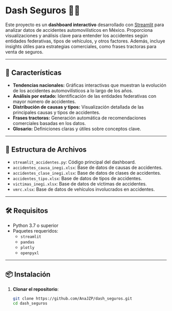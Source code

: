 # Dash Seguros 🚗💼

Este proyecto es un **dashboard interactivo** desarrollado con [Streamlit](https://streamlit.io/) para analizar datos de accidentes automovilísticos en México. Proporciona visualizaciones y análisis clave para entender los accidentes según entidades federativas, tipos de vehículos, y otros factores. Además, incluye insights útiles para estrategias comerciales, como frases tractoras para venta de seguros.

---

## 🚀 Características

- **Tendencias nacionales:** Gráficas interactivas que muestran la evolución de los accidentes automovilísticos a lo largo de los años.
- **Análisis por estado:** Identificación de las entidades federativas con mayor número de accidentes.
- **Distribución de causas y tipos:** Visualización detallada de las principales causas y tipos de accidentes.
- **Frases tractoras:** Generación automática de recomendaciones comerciales basadas en los datos.
- **Glosario:** Definiciones claras y útiles sobre conceptos clave.

---

## 📂 Estructura de Archivos

- `streamlit_accidentes.py`: Código principal del dashboard.
- `accidentes_causa_inegi.xlsx`: Base de datos de causas de accidentes.
- `accidentes_clase_inegi.xlsx`: Base de datos de clases de accidentes.
- `accidentes_tipo.xlsx`: Base de datos de tipos de accidentes.
- `victimas_inegi.xlsx`: Base de datos de víctimas de accidentes.
- `vmrc.xlsx`: Base de datos de vehículos involucrados en accidentes.

---

## 🛠️ Requisitos

- Python 3.7 o superior
- Paquetes requeridos:
  - `streamlit`
  - `pandas`
  - `plotly`
  - `openpyxl`

---

## 📦 Instalación

1. **Clonar el repositorio**:
   ```bash
   git clone https://github.com/AnaJZP/dash_seguros.git
   cd dash_seguros
